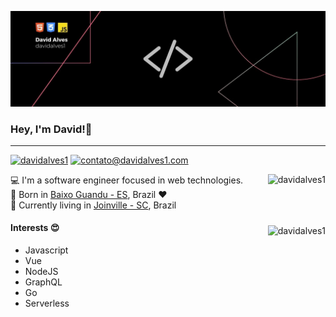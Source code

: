 ![banner](https://github.com/davidalves1/davidalves1/blob/master/davidalves1.jpg)

### Hey, I'm David!👋
---

[![davidalves1](https://img.shields.io/badge/-davidalves1-blue?logo=Linkedin&logoColor=white)](https://www.linkedin.com/in/davidalves1/)
[![contato@davidalves1.com](https://img.shields.io/badge/-contato@davidalves1.com-red?logo=Gmail&logoColor=white)](mailto:contato@davidalves1.com)

<a href="https://github.com/davidalves1">
  <img align="right" src="https://github-readme-stats.vercel.app/api?username=davidalves1&theme=dracula&show_icons=true&include_all_commits=true&hide_border=true" alt="davidalves1" />
</a>

:computer: I'm a software engineer focused in web technologies.  
:sunrise_over_mountains: Born in [Baixo Guandu - ES](https://goo.gl/maps/xiRzHQqYXNUQVcJ47), Brazil :heart:  
:city_sunrise: Currently living in [Joinville - SC](https://goo.gl/maps/EhLiTyaAVwzHyfqo6), Brazil  

<a href="https://github.com/davidalves1">
  <img align="right" style="display: block !important; margin-top: 10px !important;" src="https://github-readme-stats.vercel.app/api/top-langs?username=davidalves1&card_width=495&hide_border=true" alt="davidalves1" />
</a>

#### Interests :heart_eyes:

- Javascript 
- Vue
- NodeJS
- GraphQL
- Go
- Serverless
